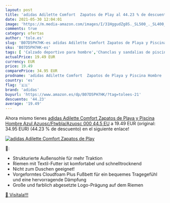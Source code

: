 ```yaml
---
layout: post
title: 'adidas Adilette Comfort  Zapatos de Play al 44.23 % de descuento'
date: 2021-05-30 12:04:01
image: 'https://m.media-amazon.com/images/I/31HggudZg8S._SL500_._SL400_.jpg'
comments: true
category: ofertas
author: 'tole.es'
slug: 'B07D5PH7HK-es adidas Adilette Comfort Zapatos de Playa y Piscina Hombre...'
sku: 'B07D5PH7HK-es'
tags: [ 'Calzado deportivo para hombre','Chanclas y sandalias de piscina para hombre','Zapatillas y calzado deportivo para hombre','Zapatos','Zapatos para hombre','Zapatos y complementos','adidas','zapatos', ]
actualPrice: 19.49 EUR
currency: EUR
price: 19.49
comparePrice: 34.95 EUR
prodname: 'adidas Adilette Comfort  Zapatos de Playa y Piscina Hombre  Azul  Azuosc/Ftwbla/Azuosc 000   44.5 EU'
country: 'es'
flag: '🇪🇸'
brand: 'adidas'
buyurl: 'https://www.amazon.es/dp/B07D5PH7HK/?tag=tolees-21'
descuento: '44.23'
average: '19.49'
---
```


Ahora mismo tienes [adidas Adilette Comfort  Zapatos de Playa y Piscina Hombre  Azul  Azuosc/Ftwbla/Azuosc 000   44.5 EU](https://www.amazon.es/dp/B07D5PH7HK/?tag=tolees-21) a 19.49 EUR (original: 34.95 EUR) (44.23 %  de descuento) en el siguiente enlace!

[![adidas Adilette Comfort  Zapatos de Play](https://m.media-amazon.com/images/I/31HggudZg8S._SL500_._SL400_.jpg)](https://www.amazon.es/dp/B07D5PH7HK/?tag=tolees-21)

🔎:

- Strukturierte Außensohle für mehr Traktion
- Riemen mit Textil-Futter ist komfortabel und schnelltrocknend
- Nicht zum Duschen geeignet!
- Vorgeformtes Cloudfoam Plus Fußbett für ein bequemes Tragegefühl und eine hervorragende Dämpfung
- Große und farblich abgesetzte Logo-Prägung auf dem Riemen

[🛒 Visítala!!!](https://www.amazon.es/dp/B07D5PH7HK/?tag=tolees-21)

